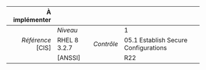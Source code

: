 
|           À implémenter    |    |    |    |
|----------------:|:---|---:|:---|
|                 |*Niveau*|| 1 |
|*Référence* [CIS]| RHEL 8 3.2.7 |*Contrôle*| 05.1 Establish Secure Configurations |
|                 |[ANSSI] || R22 |

